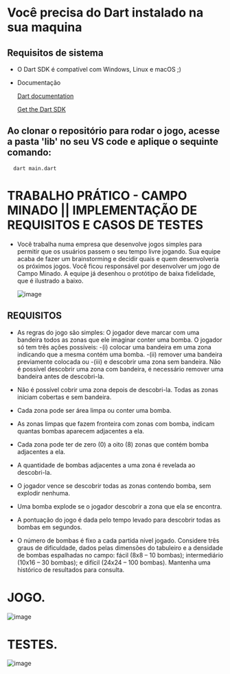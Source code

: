 # Você precisa do Dart instalado na sua maquina

## Requisitos de sistema

- O Dart SDK é compatível com Windows, Linux e macOS ;)

* Documentação

  [Dart documentation](https://dart.dev/guides)
  
  [Get the Dart SDK](https://dart.dev/get-dart)

## Ao clonar o repositório para rodar o jogo, acesse a pasta 'lib' no seu VS code e aplique o sequinte comando:

```http
  dart main.dart
```
# TRABALHO PRÁTICO - CAMPO MINADO || IMPLEMENTAÇÃO DE REQUISITOS E CASOS DE TESTES

* Você trabalha numa empresa que desenvolve jogos simples para permitir que os usuários passem o seu tempo livre jogando. Sua equipe acaba de fazer um brainstorming e decidir quais e quem desenvolveria os próximos jogos. Você ficou responsável por desenvolver um jogo de Campo Minado. A equipe já desenhou o protótipo de baixa fidelidade, que é ilustrado a baixo.
  
  <img>![image](https://github.com/Eduardo-Alves-de-Sousa/Campo_minado_test/assets/55249802/f3419bd0-f323-4096-85d4-16eab6e51e7e)
</img>

## REQUISITOS
* As regras do jogo são simples: O jogador deve marcar com uma bandeira todos as zonas que ele imaginar conter uma bomba. O jogador só tem três ações possíveis:
  -(i) colocar uma bandeira em uma zona indicando que a mesma contém uma bomba.
  -(ii) remover uma bandeira previamente colocada ou
  -(iii) e descobrir uma zona sem bandeira. Não é possível descobrir uma zona com bandeira, é necessário remover uma bandeira antes de descobri-la.

* Não é possível cobrir uma zona depois de descobri-la. Todas as zonas iniciam cobertas e sem bandeira.
* Cada zona pode ser área limpa ou conter uma bomba.
* As zonas limpas que fazem fronteira com zonas com bomba, indicam quantas bombas aparecem adjacentes a ela.
* Cada zona pode ter de zero (0) a oito (8) zonas que contém bomba adjacentes a ela.
* A quantidade de bombas adjacentes a uma zona é revelada ao descobri-la.
* O jogador vence se descobrir todas as zonas contendo bomba, sem explodir nenhuma.
* Uma bomba explode se o jogador descobrir a zona que ela se encontra.
* A pontuação do jogo é dada pelo tempo levado para descobrir todas as bombas em segundos.
* O número de bombas é fixo a cada partida nível jogado. Considere três graus de dificuldade, dados pelas dimensões do tabuleiro e a densidade de bombas espalhadas no campo: fácil (8x8 – 10 bombas); intermediário (10x16 – 30 bombas); e difícil (24x24 – 100 bombas). Mantenha uma histórico de resultados para consulta.

# JOGO.

<img>![image](https://github.com/Eduardo-Alves-de-Sousa/Campo_minado_test/assets/55249802/b879158b-4336-40a9-a4c1-5f8e17ce2adc)
</img>

# TESTES.

<img>![image](https://github.com/Eduardo-Alves-de-Sousa/Campo_minado_test/assets/55249802/aa510898-841d-4efe-85a7-e1cb23a1ac62)
</img>

